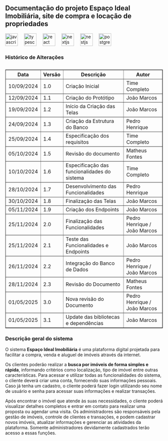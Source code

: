 <H2>Documentação do projeto Espaço Ideal Imobiliária, site de compra e locação de propriedades </h2>

<div align="left">
  <img src="https://cdn.jsdelivr.net/gh/devicons/devicon/icons/javascript/javascript-original.svg" height="40" alt="javascript logo"  />
  <img width="12" />
  <img src="https://cdn.jsdelivr.net/gh/devicons/devicon/icons/typescript/typescript-original.svg" height="40" alt="typescript logo"  />
  <img width="12" />
  <img src="https://cdn.jsdelivr.net/gh/devicons/devicon/icons/react/react-original.svg" height="40" alt="react logo"  />
  <img width="12" />
  <img src="https://cdn.jsdelivr.net/gh/devicons/devicon/icons/nextjs/nextjs-original.svg" height="40" alt="nextjs logo"  />
  <img width="12" />
  <img src="https://cdn.jsdelivr.net/gh/devicons/devicon/icons/nestjs/nestjs-original.svg" height="40" alt="nestjs logo"  />
  <img width="12" />
  <img src="https://cdn.jsdelivr.net/gh/devicons/devicon/icons/postgresql/postgresql-original.svg" height="40" alt="postgresql logo"  />
</div>

###

<h3>Histórico de Alterações</h3>

##

<table border="1" cellspacing="0" cellpadding="8">
  <thead>
    <tr>
      <th>Data</th>
      <th>Versão</th>
      <th>Descrição</th>
      <th>Autor</th>
    </tr>
  </thead>
  <tbody>
    <tr>
      <td>10/09/2024</td>
      <td>1.0</td>
      <td>Criação Inicial</td>
      <td>Time Completo</td>
    </tr>
    <tr>
      <td>12/09/2024</td>
      <td>1.1</td>
      <td>Criação do Protótipo</td>
      <td>João Marcos</td>
    </tr>
    <tr>
      <td>19/09/2024</td>
      <td>1.2</td>
      <td>Início da Criação das Telas</td>
      <td>João Marcos</td>
    </tr>
    <tr>
      <td>24/09/2024</td>
      <td>1.3</td>
      <td>Criação da Estrutura do Banco</td>
      <td>Pedro Henrique</td>
    </tr>
    <tr>
      <td>25/09/2024</td>
      <td>1.4</td>
      <td>Especificação dos requisitos</td>
      <td>Time Completo</td>
    </tr>
    <tr>
      <td>05/10/2024</td>
      <td>1.5</td>
      <td>Revisão do documento</td>
      <td>Matheus Fontes</td>
    </tr>
    <tr>
      <td>10/10/2024</td>
      <td>1.6</td>
      <td>Especificação das funcionalidades do sistema</td>
      <td>Time Completo</td>
    </tr>
    <tr>
      <td>28/10/2024</td>
      <td>1.7</td>
      <td>Desenvolvimento das Funcionalidades</td>
      <td>Pedro Henrique</td>
    </tr>
    <tr>
      <td>30/10/2024</td>
      <td>1.8</td>
      <td>Finalização das Telas</td>
      <td>João Marcos</td>
    </tr>
    <tr>
      <td>05/11/2024</td>
      <td>1.9</td>
      <td>Criação dos Endpoints</td>
      <td>João Marcos</td>
    </tr>
    <tr>
      <td>25/11/2024</td>
      <td>2.0</td>
      <td>Finalização das Funcionalidades</td>
      <td>Pedro Henrique / João Marcos</td>
    </tr>
    <tr>
      <td>25/11/2024</td>
      <td>2.1</td>
      <td>Teste das Funcionalidades e Endpoints</td>
      <td>João Marcos</td>
    </tr>
    <tr>
      <td>26/11/2024</td>
      <td>2.2</td>
      <td>Integração do Banco de Dados</td>
      <td>Pedro Henrique / João Marcos</td>
    </tr>
    <tr>
      <td>28/11/2024</td>
      <td>2.3</td>
      <td>Revisão do Documento</td>
      <td>Matheus Fontes</td>
    </tr>
     <tr>
      <td>01/05/2025</td>
      <td>3.0</td>
      <td>Nova revisão do Documento</td>
      <td>Pedro Henrique / João Marcos</td>
    </tr>
       <tr>
      <td>01/05/2025</td>
      <td>3.1</td>
      <td>Update das bibliotecas e dependências</td>
      <td>João Marcos</td>
    </tr>
  </tbody>
</table>

###

<h3>Descrição geral do sistema</h3>
<p>O sistema <strong>Espaço Ideal Imobiliária</strong> é uma plataforma digital projetada para facilitar a compra, venda e aluguel de imóveis através da internet.

Os clientes poderão realizar a <strong>busca por imóveis de forma simples e rápida</strong>, informando critérios como localização, tipo de imóvel entre outras características. Para acessar e utilizar todas as funcionalidades do sistema, o cliente deverá criar uma conta, fornecendo suas informações pessoais. Caso já tenha um cadastro, o cliente poderá fazer login utilizando seu nome de usuário e senha para acessar suas informações e realizar transações.

Após encontrar o imóvel que atende às suas necessidades, o cliente poderá visualizar detalhes completos e entrar em contato para realizar uma proposta ou agendar uma visita.
Os administradores são responsáveis pela gestão de imóveis, controle de clientes e transações, e podem cadastrar novos imóveis, atualizar informações e gerenciar as atividades da plataforma. Somente administradores devidamente cadastrados terão acesso a essas funções.
</p>

